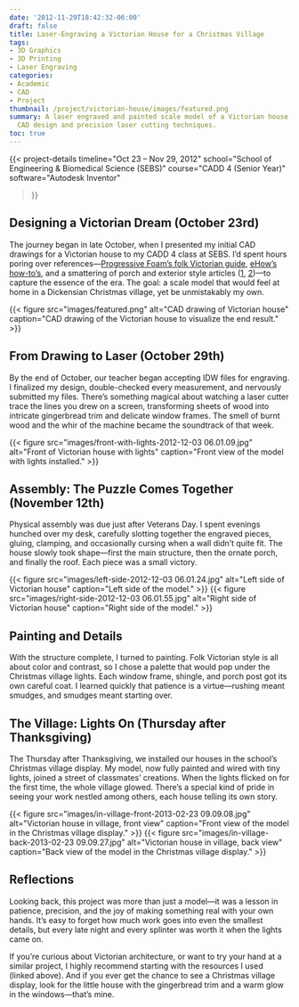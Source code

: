 ```yaml
---
date: '2012-11-29T18:42:32-06:00'
draft: false
title: Laser-Engraving a Victorian House for a Christmas Village
tags:
- 3D Graphics
- 3D Printing
- Laser Engraving
categories:
- Academic
- CAD
- Project
thumbnail: /project/victorian-house/images/featured.png
summary: A laser engraved and painted scale model of a Victorian house created using
  CAD design and precision laser cutting techniques.
toc: true
---
```

{{< project-details
  timeline="Oct 23 – Nov 29, 2012"
  school="School of Engineering & Biomedical Science (SEBS)"
  course="CADD 4 (Senior Year)"
  software="Autodesk Inventor"
>}}

## Designing a Victorian Dream (October 23rd)

The journey began in late October, when I presented my initial CAD drawings for a Victorian house to my CADD 4 class at SEBS. I’d spent hours poring over references—[Progressive Foam’s folk Victorian guide](http://www.progressivefoam.com/folk-victorian-home-style), [eHow’s how-to’s](http://www.ehow.com/how_5744379_build-folk-victorian-house.html), and a smattering of porch and exterior style articles ([1](http://www.ehow.com/list_6509370_ideas-victorian-house-exterior.html), [2](http://www.ehow.com/list_7389523_porch-styles-folk-victorian-homes.html))—to capture the essence of the era. The goal: a scale model that would feel at home in a Dickensian Christmas village, yet be unmistakably my own.

{{< figure src="images/featured.png" alt="CAD drawing of Victorian house" caption="CAD drawing of the Victorian house to visualize the end result." >}}

## From Drawing to Laser (October 29th)

By the end of October, our teacher began accepting IDW files for engraving. I finalized my design, double-checked every measurement, and nervously submitted my files. There’s something magical about watching a laser cutter trace the lines you drew on a screen, transforming sheets of wood into intricate gingerbread trim and delicate window frames. The smell of burnt wood and the whir of the machine became the soundtrack of that week.

{{< figure src="images/front-with-lights-2012-12-03 06.01.09.jpg" alt="Front of Victorian house with lights" caption="Front view of the model with lights installed." >}}

## Assembly: The Puzzle Comes Together (November 12th)

Physical assembly was due just after Veterans Day. I spent evenings hunched over my desk, carefully slotting together the engraved pieces, gluing, clamping, and occasionally cursing when a wall didn’t quite fit. The house slowly took shape—first the main structure, then the ornate porch, and finally the roof. Each piece was a small victory.

{{< figure src="images/left-side-2012-12-03 06.01.24.jpg" alt="Left side of Victorian house" caption="Left side of the model." >}}
{{< figure src="images/right-side-2012-12-03 06.01.55.jpg" alt="Right side of Victorian house" caption="Right side of the model." >}}

## Painting and Details

With the structure complete, I turned to painting. Folk Victorian style is all about color and contrast, so I chose a palette that would pop under the Christmas village lights. Each window frame, shingle, and porch post got its own careful coat. I learned quickly that patience is a virtue—rushing meant smudges, and smudges meant starting over.

## The Village: Lights On (Thursday after Thanksgiving)

The Thursday after Thanksgiving, we installed our houses in the school’s Christmas village display. My model, now fully painted and wired with tiny lights, joined a street of classmates’ creations. When the lights flicked on for the first time, the whole village glowed. There’s a special kind of pride in seeing your work nestled among others, each house telling its own story.

{{< figure src="images/in-village-front-2013-02-23 09.09.08.jpg" alt="Victorian house in village, front view" caption="Front view of the model in the Christmas village display." >}}
{{< figure src="images/in-village-back-2013-02-23 09.09.27.jpg" alt="Victorian house in village, back view" caption="Back view of the model in the Christmas village display." >}}

## Reflections

Looking back, this project was more than just a model—it was a lesson in patience, precision, and the joy of making something real with your own hands. It’s easy to forget how much work goes into even the smallest details, but every late night and every splinter was worth it when the lights came on.

If you’re curious about Victorian architecture, or want to try your hand at a similar project, I highly recommend starting with the resources I used (linked above). And if you ever get the chance to see a Christmas village display, look for the little house with the gingerbread trim and a warm glow in the windows—that’s mine.

